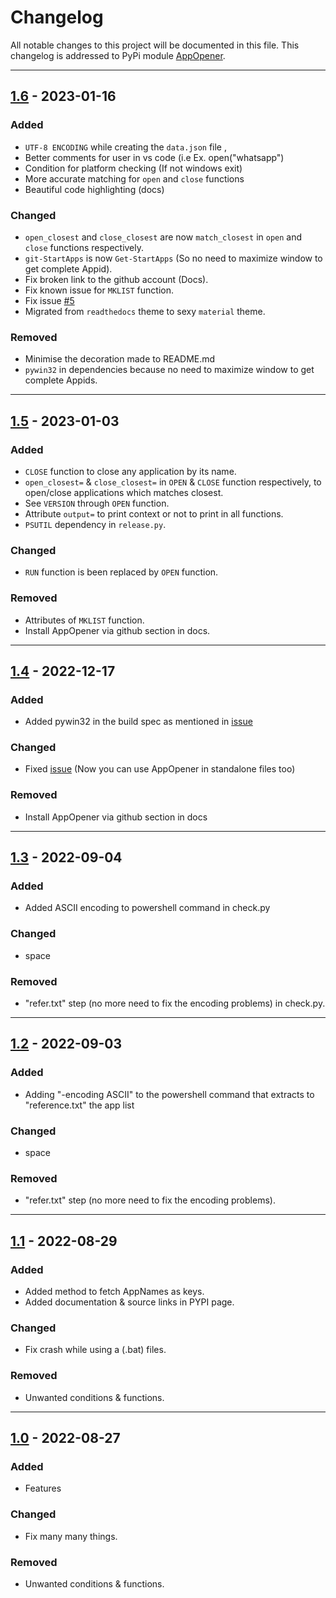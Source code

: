# Changelog

All notable changes to this project will be documented in this file.
This changelog is addressed to PyPi module [AppOpener].

---

## [1.6] - 2023-01-16

### Added 
- `UTF-8 ENCODING` while creating the `data.json` file ,
- Better comments for user in vs code (i.e Ex. open("whatsapp")
- Condition for platform checking (If not windows exit)
- More accurate matching for `open` and `close` functions
- Beautiful code highlighting (docs)

### Changed 
- `open_closest` and `close_closest` are now `match_closest` in `open` and `close` functions respectively.
- `git-StartApps` is now  `Get-StartApps` (So no need to maximize window to get complete Appid).
- Fix broken link to the github account (Docs).
- Fix known issue for `MKLIST` function. 
- Fix issue [#5](https://github.com/athrvvvv/AppOpener/issues/5)
- Migrated from `readthedocs` theme to sexy `material` theme.

### Removed
- Minimise the decoration made to README.md
- `pywin32` in dependencies because no need to maximize window to get complete Appids.

---

## [1.5] - 2023-01-03

### Added
- `CLOSE` function to close any application by its name.
- `open_closest=` & `close_closest=` in `OPEN` & `CLOSE` function respectively, to open/close applications which matches closest.
- See `VERSION` through `OPEN` function.
- Attribute `output=` to print context or not to print in all functions.
- `PSUTIL` dependency in `release.py`.

### Changed
- `RUN` function is been replaced by `OPEN` function.

### Removed
- Attributes of `MKLIST` function.
- Install AppOpener via github section in docs.

---

## [1.4] - 2022-12-17

### Added
- Added pywin32 in the build spec as mentioned in [issue](https://github.com/athrvvvv/AppOpener/issues/7)

### Changed
- Fixed [issue](https://github.com/athrvvvv/AppOpener/issues/6) (Now you can use AppOpener in standalone files too)

### Removed
- Install AppOpener via github section in docs

---

## [1.3] - 2022-09-04

### Added
- Added ASCII encoding to powershell command in check.py

### Changed
- space

### Removed
- "refer.txt" step (no more need to fix the encoding problems) in check.py.

---

## [1.2] - 2022-09-03

### Added
- Adding "-encoding ASCII" to the powershell command that extracts to "reference.txt" the app list

### Changed
- space

### Removed
- "refer.txt" step (no more need to fix the encoding problems).

---

## [1.1] - 2022-08-29

### Added
- Added method to fetch AppNames as keys.
- Added documentation & source links in PYPI page.

### Changed
- Fix crash while using a (.bat) files.

### Removed
- Unwanted conditions & functions.

---

## [1.0] - 2022-08-27

### Added
- Features

### Changed
- Fix many many things.

### Removed
- Unwanted conditions & functions.

[1.6]: https://pypi.org/project/AppOpener/1.6/
[1.5]: https://pypi.org/project/AppOpener/1.5/
[1.4]: https://pypi.org/project/AppOpener/1.4/
[1.3]: https://pypi.org/project/AppOpener/1.3/
[1.2]: https://pypi.org/project/AppOpener/1.2/
[1.1]: https://pypi.org/project/AppOpener/1.1/
[1.0]: https://pypi.org/project/AppOpener/1.0/
[AppOpener]: https://pypi.org/project/AppOpener
